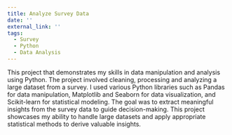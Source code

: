 ```yaml
---
title: Analyze Survey Data
date: ''
external_link: ''
tags:
  - Survey
  - Python
  - Data Analysis
---
```


This project that demonstrates my skills in data manipulation and analysis using Python. The project involved cleaning, processing and analyzing a large dataset from a survey. I used various Python libraries such as Pandas for data manipulation, Matplotlib and Seaborn for data visualization, and Scikit-learn for statistical modeling. The goal was to extract meaningful insights from the survey data to guide decision-making. This project showcases my ability to handle large datasets and apply appropriate statistical methods to derive valuable insights.

<!--more-->
